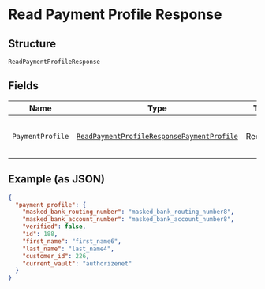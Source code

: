 
# Read Payment Profile Response

## Structure

`ReadPaymentProfileResponse`

## Fields

| Name | Type | Tags | Description | Getter | Setter |
|  --- | --- | --- | --- | --- | --- |
| `PaymentProfile` | [`ReadPaymentProfileResponsePaymentProfile`](../../doc/models/containers/read-payment-profile-response-payment-profile.md) | Required | This is a container for one-of cases. | ReadPaymentProfileResponsePaymentProfile getPaymentProfile() | setPaymentProfile(ReadPaymentProfileResponsePaymentProfile paymentProfile) |

## Example (as JSON)

```json
{
  "payment_profile": {
    "masked_bank_routing_number": "masked_bank_routing_number8",
    "masked_bank_account_number": "masked_bank_account_number8",
    "verified": false,
    "id": 188,
    "first_name": "first_name6",
    "last_name": "last_name4",
    "customer_id": 226,
    "current_vault": "authorizenet"
  }
}
```

